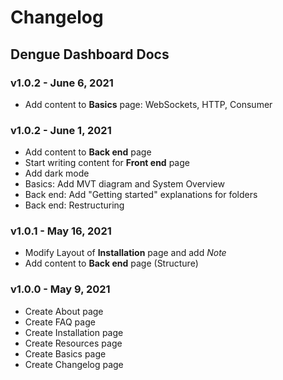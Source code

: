 # Changelog

## Dengue Dashboard Docs

### v1.0.2 - June 6, 2021
- Add content to **Basics** page: WebSockets, HTTP, Consumer

### v1.0.2 - June 1, 2021

- Add content to **Back end** page
- Start writing content for **Front end** page
- Add dark mode
- Basics: Add MVT diagram and System Overview
- Back end: Add "Getting started" explanations for folders
- Back end: Restructuring

### v1.0.1 - May 16, 2021

* Modify Layout of **Installation** page and add *Note*
* Add content to **Back end** page (Structure)

### v1.0.0 - May 9, 2021

* Create About page
* Create FAQ page
* Create Installation page
* Create Resources page
* Create Basics page
* Create Changelog page
